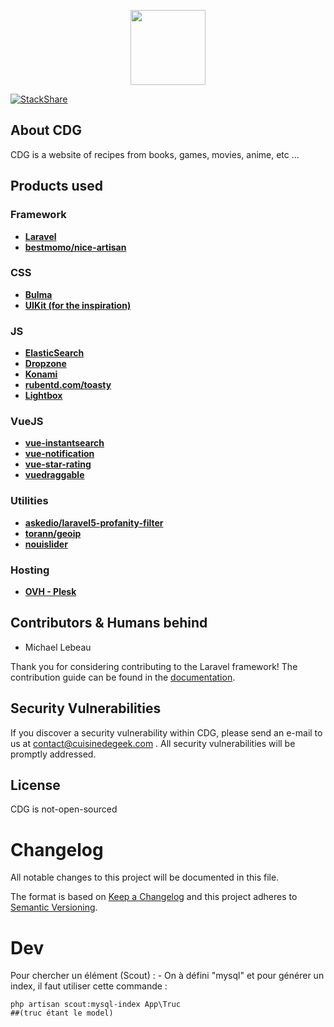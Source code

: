<p align="center"><img src="https://cuisinedegeek.com/img/logoo_rond.png" height="120" ></p>

[![StackShare](https://img.shields.io/badge/tech-stack-0690fa.svg?style=flat)](https://stackshare.io/Epistol/cdg)


<!---
<p align="center">
<a href="https://travis-ci.org/laravel/framework"><img src="https://travis-ci.org/laravel/framework.svg" alt="Build Status"></a>
<a href="https://packagist.org/packages/laravel/framework"><img src="https://poser.pugx.org/laravel/framework/d/total.svg" alt="Total Downloads"></a>
<a href="https://packagist.org/packages/laravel/framework"><img src="https://poser.pugx.org/laravel/framework/v/stable.svg" alt="Latest Stable Version"></a>
<a href="https://packagist.org/packages/laravel/framework"><img src="https://poser.pugx.org/laravel/framework/license.svg" alt="License"></a>
</p>
-->

## About CDG

CDG is a website of recipes from books, games, movies, anime, etc ...


## Products used


### Framework 
- **[Laravel](https://laravel.com/)**
- **[bestmomo/nice-artisan](//)**
### CSS  
- **[Bulma](https://bulma.io/)**
- **[UIKit (for the inspiration) ](https://getuikit.com/docs/accordion)**
### JS  
- **[ElasticSearch](https://elastic.co)**
- **[Dropzone](http://www.dropzonejs.com)**
- **[Konami](https://github.com/snaptortoise/konami-js)**
- **[rubentd.com/toasty](http://rubentd.com/toasty)**
- **[Lightbox](//)**
### VueJS
- **[vue-instantsearch](//)**
- **[vue-notification](//)**
- **[vue-star-rating](//)**
- **[vuedraggable](//)**
### Utilities
- **[askedio/laravel5-profanity-filter](https://github.com/Askedio/laravel-profanity-filter)**
- **[torann/geoip](//)**
- **[nouislider](//)**
### Hosting
- **[OVH - Plesk ](//)**


## Contributors & Humans behind

- Michael Lebeau


Thank you for considering contributing to the Laravel framework! The contribution guide can be found in the [ documentation](//).

## Security Vulnerabilities

If you discover a security vulnerability within CDG, please send an e-mail to us at contact@cuisinedegeek.com . All security vulnerabilities will be promptly addressed.

## License
CDG is not-open-sourced


# Changelog
All notable changes to this project will be documented in this file.

The format is based on [Keep a Changelog](http://keepachangelog.com/en/1.0.0/)
and this project adheres to [Semantic Versioning](http://semver.org/spec/v2.0.0.html).

# Dev

Pour chercher un élément (Scout) : 
    - On à défini "mysql"  et pour générer un index, il faut utiliser cette commande : 

    php artisan scout:mysql-index App\Truc 
    ##(truc étant le model)
    
